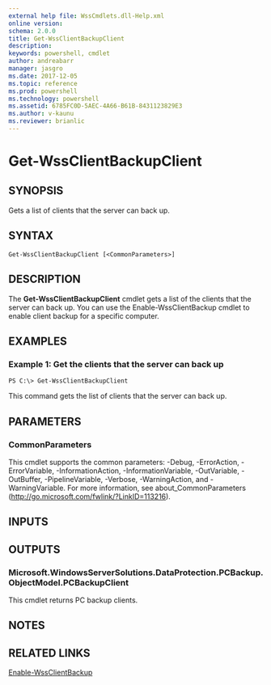 ```yaml
---
external help file: WssCmdlets.dll-Help.xml
online version: 
schema: 2.0.0
title: Get-WssClientBackupClient
description: 
keywords: powershell, cmdlet
author: andreabarr
manager: jasgro
ms.date: 2017-12-05
ms.topic: reference
ms.prod: powershell
ms.technology: powershell
ms.assetid: 6785FC0D-5AEC-4A66-B61B-8431123829E3
ms.author: v-kaunu
ms.reviewer: brianlic
---
```


# Get-WssClientBackupClient

## SYNOPSIS
Gets a list of clients that the server can back up.

## SYNTAX

```
Get-WssClientBackupClient [<CommonParameters>]
```

## DESCRIPTION
The **Get-WssClientBackupClient** cmdlet gets a list of the clients that the server can back up.
You can use the Enable-WssClientBackup cmdlet to enable client backup for a specific computer.

## EXAMPLES

### Example 1: Get the clients that the server can back up
```
PS C:\> Get-WssClientBackupClient
```

This command gets the list of clients that the server can back up.

## PARAMETERS

### CommonParameters
This cmdlet supports the common parameters: -Debug, -ErrorAction, -ErrorVariable, -InformationAction, -InformationVariable, -OutVariable, -OutBuffer, -PipelineVariable, -Verbose, -WarningAction, and -WarningVariable. For more information, see about_CommonParameters (http://go.microsoft.com/fwlink/?LinkID=113216).

## INPUTS

## OUTPUTS

### Microsoft.WindowsServerSolutions.DataProtection.PCBackup.ObjectModel.PCBackupClient
This cmdlet returns PC backup clients.

## NOTES

## RELATED LINKS

[Enable-WssClientBackup](./Enable-WssClientBackup.md)

